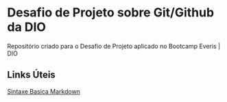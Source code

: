 # Desafio de Projeto sobre Git/Github da DIO
Repositório criado para o Desafio de Projeto aplicado no Bootcamp Everis | DIO


## Links Úteis
[Sintaxe Basica Markdown](https://www.markdownguide.org/basic-syntax/)
